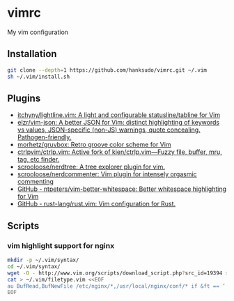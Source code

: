 # vimrc

My vim configuration

## Installation

```bash
git clone --depth=1 https://github.com/hanksudo/vimrc.git ~/.vim
sh ~/.vim/install.sh
```

## Plugins

- [itchyny/lightline.vim: A light and configurable statusline/tabline for Vim](https://github.com/itchyny/lightline.vim)
- [elzr/vim-json: A better JSON for Vim: distinct highlighting of keywords vs values, JSON-specific (non-JS) warnings, quote concealing. Pathogen-friendly.](https://github.com/elzr/vim-json)
- [morhetz/gruvbox: Retro groove color scheme for Vim](https://github.com/morhetz/gruvbox)
- [ctrlpvim/ctrlp.vim: Active fork of kien/ctrlp.vim—Fuzzy file, buffer, mru, tag, etc finder.](https://github.com/ctrlpvim/ctrlp.vim)
- [scrooloose/nerdtree: A tree explorer plugin for vim.](https://github.com/scrooloose/nerdtree)
- [scrooloose/nerdcommenter: Vim plugin for intensely orgasmic commenting](https://github.com/scrooloose/nerdcommenter)
- [GitHub - ntpeters/vim-better-whitespace: Better whitespace highlighting for Vim](https://github.com/ntpeters/vim-better-whitespace)
- [GitHub - rust-lang/rust.vim: Vim configuration for Rust.](https://github.com/rust-lang/rust.vim)

## Scripts

### vim highlight support for nginx

```bash
mkdir -p ~/.vim/syntax/
cd ~/.vim/syntax/
wget -O - http://www.vim.org/scripts/download_script.php?src_id=19394 > nginx.vim
cat > ~/.vim/filetype.vim <<EOF
au BufRead,BufNewFile /etc/nginx/*,/usr/local/nginx/conf/* if &ft == ‘’ | setfiletype nginx | endif
EOF
``` 
